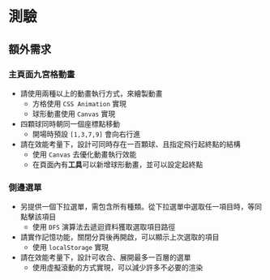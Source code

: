 # 測驗

## 額外需求

### 主頁面九宮格動畫
- 請使用兩種以上的動畫執行方式，來繪製動畫
  - 方格使用 `CSS Animation` 實現
  - 球形動畫使用 `Canvas` 實現
- 四顆球同時朝同一個座標點移動
  - 開場時預設 `[1,3,7,9]` 會向右行進
- 請在效能考量下，設計可同時存在一百顆球、且指定飛行起終點的結構
  - 使用 `Canvas` 去優化動畫執行效能
  - 在頁面內有**工具**可以新增球形動畫，並可以設定起終點

### 側邊選單
- 另提供一個下拉選單，需包含所有種類。從下拉選單中選取任一項目時，等同點擊該項目
  - 使用 `DFS` 演算法去遞迴資料獲取選取項目路徑
- 請實作記憶功能，關閉分頁後再開啟，可以顯示上次選取的項目
  - 使用 `localStorage` 實現
- 請在效能考量下，設計可收合、展開最多一百層的選單
  - 使用虛擬滾動的方式實現，可以減少許多不必要的渲染
